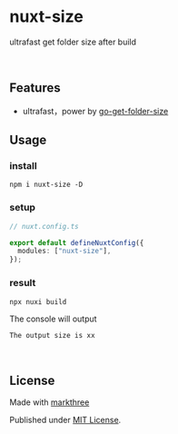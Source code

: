 # nuxt-size

ultrafast get folder size after build

<br />

## Features

- ultrafast，power by
  [go-get-folder-size](https://github.com/markthree/go-get-folder-size)

## Usage

### install

```shell
npm i nuxt-size -D
```

### setup

```ts
// nuxt.config.ts

export default defineNuxtConfig({
  modules: ["nuxt-size"],
});
```

### result

```shell
npx nuxi build
```

The console will output

```shell
The output size is xx
```

<br />

## License

Made with [markthree](https://github.com/markthree)

Published under [MIT License](./LICENSE).
